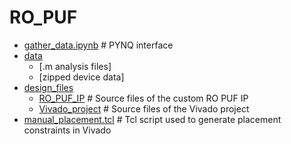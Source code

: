 # RO_PUF

 * [gather_data.ipynb](./gather_data.ipynb)             # PYNQ interface
 * [data](./data)
   * [.m analysis files]
   * [zipped device data]
 * [design_files](./design_files)
   * [RO_PUF_IP](./design_files/RO_PUF_IP)              # Source files of the custom RO PUF IP
   * [Vivado_project](./design_files/Vivado_project_src)    # Source files of the Vivado project
 * [manual_placement.tcl](./manual_placement.tcl) # Tcl script used to generate placement constraints in Vivado
